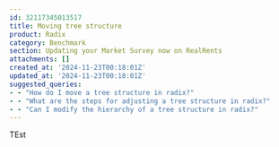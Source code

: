 ```yaml
---
id: 32117345013517
title: Moving tree structure
product: Radix
category: Benchmark
section: Updating your Market Survey now on RealRents
attachments: []
created_at: '2024-11-23T00:18:01Z'
updated_at: '2024-11-23T00:18:01Z'
suggested_queries:
- - "How do I move a tree structure in radix?"
- - "What are the steps for adjusting a tree structure in radix?"
- - "Can I modify the hierarchy of a tree structure in radix?"
---
```

TEst